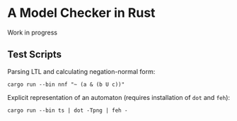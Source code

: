 # A Model Checker in Rust

Work in progress

## Test Scripts

Parsing LTL and calculating negation-normal form:

```
cargo run --bin nnf "~ (a & (b U c))"
```

Explicit representation of an automaton (requires installation of `dot` and `feh`):

```
cargo run --bin ts | dot -Tpng | feh -
```
